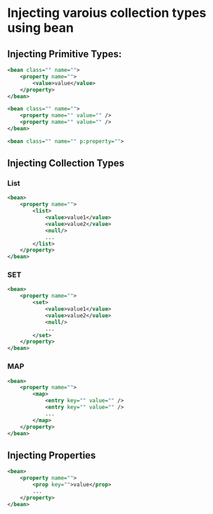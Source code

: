# Injecting varoius collection types using bean

## Injecting Primitive Types:

```xml
<bean class="" name="">
    <property name="">
        <value>value</value>
    </property>
</bean>

<bean class="" name="">
    <property name="" value="" />
    <property name="" value="" />
</bean>

<bean class="" name="" p:property="">
```

## Injecting Collection Types

### **List**

```xml
<bean>
    <property name="">
        <list>
            <value>value1</value>
            <value>value2</value>
            <null/>
            ...
        </list>
    </property>
</bean>
```

### **SET**

```xml
<bean>
    <property name="">
        <set>
            <value>value1</value>
            <value>value2</value>
            <null/>
            ...
        </set>
    </property>
</bean>
```

### **MAP**

```xml
<bean>
    <property name="">
        <map>
            <entry key="" value="" />
            <entry key="" value="" />
            ...
        </map>
    </property>
</bean>
```
## Injecting Properties

```xml
<bean>
    <property name="">
        <prop key="">value</prop>
        ...
    </property>
</bean>
```